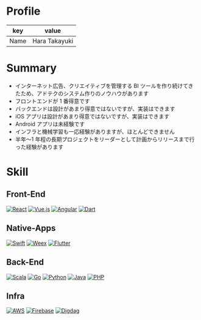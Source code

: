 # Profile

| key  | value         |
| ---- | ------------- |
| Name | Hara Takayuki |

# Summary

- インターネット広告、クリエイティブを管理する BI ツールを作り続けてきたため、アドテクのシステム作りのノウハウがあります
- フロントエンドが 1 番得意です
- バックエンドは設計があまり得意ではないですが、実装はできます
- iOS アプリは設計があまり得意ではないですが、実装はできます
- Android アプリは未経験です
- インフラと機械学習も一応経験がありますが、ほとんどできません
- 半年〜1 年程の長期プロジェクトをリーダーとして計画からリリースまで行った経験があります

# Skill

## Front-End

[![React](/react.png 'React')](/react/)
[![Vue.js](/vuejs.png 'Vue.js')](/vuejs/)
[![Angular](/angular.png 'Angular')](/angular/)
[![Dart](/dart.png 'Dart')](/dart/)

## Native-Apps

[![Swift](/swift.png 'Swift')](/swift/)
[![Weex](/weex.png 'Weex')](/weex/)
[![Flutter](/flutter.png 'Flutter')](/flutter/)

## Back-End

[![Scala](/scala.png 'Scala')](/scala/)
[![Go](/go.png 'Go')](/golang/)
[![Python](/python.png 'Python')](/python/)
[![Java](/java.png 'Java')](/java/)
[![PHP](/php.png 'PHP')](/php/)

## Infra

[![AWS‎](/aws.png 'AWS‎')](/aws/)
[![Firebase](/firebase.png 'Firebase')](/firebase/)
[![Digdag](/digdag.png 'Digdag')](/digdag/)
